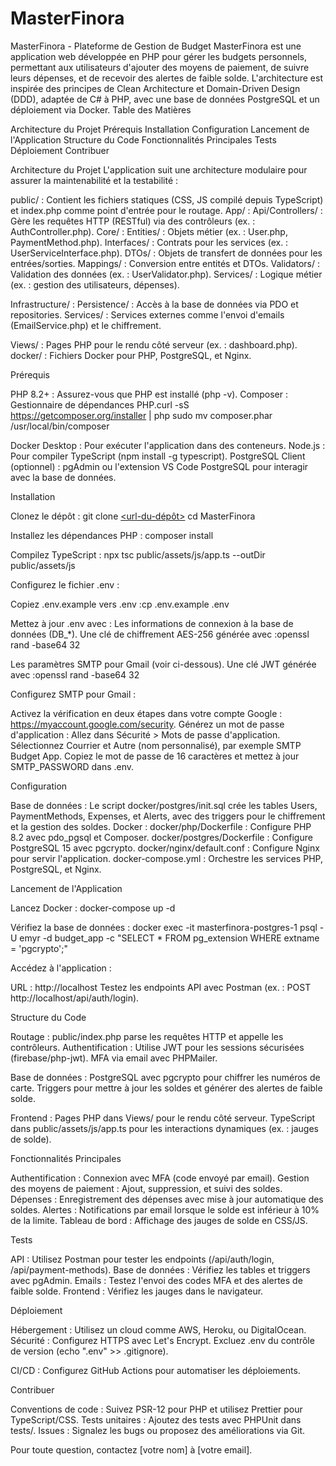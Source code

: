 # MasterFinora

MasterFinora - Plateforme de Gestion de Budget
MasterFinora est une application web développée en PHP pour gérer les budgets personnels, permettant aux utilisateurs d'ajouter des moyens de paiement, de suivre leurs dépenses, et de recevoir des alertes de faible solde. L'architecture est inspirée des principes de Clean Architecture et Domain-Driven Design (DDD), adaptée de C# à PHP, avec une base de données PostgreSQL et un déploiement via Docker.
Table des Matières

Architecture du Projet
Prérequis
Installation
Configuration
Lancement de l'Application
Structure du Code
Fonctionnalités Principales
Tests
Déploiement
Contribuer

Architecture du Projet
L'application suit une architecture modulaire pour assurer la maintenabilité et la testabilité :

public/ : Contient les fichiers statiques (CSS, JS compilé depuis TypeScript) et index.php comme point d'entrée pour le routage.
App/ :
Api/Controllers/ : Gère les requêtes HTTP (RESTful) via des contrôleurs (ex. : AuthController.php).
Core/ :
Entities/ : Objets métier (ex. : User.php, PaymentMethod.php).
Interfaces/ : Contrats pour les services (ex. : UserServiceInterface.php).
DTOs/ : Objets de transfert de données pour les entrées/sorties.
Mappings/ : Conversion entre entités et DTOs.
Validators/ : Validation des données (ex. : UserValidator.php).
Services/ : Logique métier (ex. : gestion des utilisateurs, dépenses).


Infrastructure/ :
Persistence/ : Accès à la base de données via PDO et repositories.
Services/ : Services externes comme l'envoi d'emails (EmailService.php) et le chiffrement.




Views/ : Pages PHP pour le rendu côté serveur (ex. : dashboard.php).
docker/ : Fichiers Docker pour PHP, PostgreSQL, et Nginx.

Prérequis

PHP 8.2+ : Assurez-vous que PHP est installé (php -v).
Composer : Gestionnaire de dépendances PHP.curl -sS https://getcomposer.org/installer | php
sudo mv composer.phar /usr/local/bin/composer


Docker Desktop : Pour exécuter l'application dans des conteneurs.
Node.js : Pour compiler TypeScript (npm install -g typescript).
PostgreSQL Client (optionnel) : pgAdmin ou l'extension VS Code PostgreSQL pour interagir avec la base de données.

Installation

Clonez le dépôt :
git clone [<url-du-dépôt>](https://github.com/Amadou-Mendouga/MasterFinora.git)
cd MasterFinora


Installez les dépendances PHP :
composer install


Compilez TypeScript :
npx tsc public/assets/js/app.ts --outDir public/assets/js


Configurez le fichier .env :

Copiez .env.example vers .env :cp .env.example .env


Mettez à jour .env avec :
Les informations de connexion à la base de données (DB_*).
Une clé de chiffrement AES-256 générée avec :openssl rand -base64 32


Les paramètres SMTP pour Gmail (voir ci-dessous).
Une clé JWT générée avec :openssl rand -base64 32






Configurez SMTP pour Gmail :

Activez la vérification en deux étapes dans votre compte Google : https://myaccount.google.com/security.
Générez un mot de passe d'application :
Allez dans Sécurité > Mots de passe d'application.
Sélectionnez Courrier et Autre (nom personnalisé), par exemple SMTP Budget App.
Copiez le mot de passe de 16 caractères et mettez à jour SMTP_PASSWORD dans .env.





Configuration

Base de données : Le script docker/postgres/init.sql crée les tables Users, PaymentMethods, Expenses, et Alerts, avec des triggers pour le chiffrement et la gestion des soldes.
Docker :
docker/php/Dockerfile : Configure PHP 8.2 avec pdo_pgsql et Composer.
docker/postgres/Dockerfile : Configure PostgreSQL 15 avec pgcrypto.
docker/nginx/default.conf : Configure Nginx pour servir l'application.
docker-compose.yml : Orchestre les services PHP, PostgreSQL, et Nginx.



Lancement de l'Application

Lancez Docker :
docker-compose up -d


Vérifiez la base de données :
docker exec -it masterfinora-postgres-1 psql -U emyr -d budget_app -c "SELECT * FROM pg_extension WHERE extname = 'pgcrypto';"


Accédez à l'application :

URL : http://localhost
Testez les endpoints API avec Postman (ex. : POST http://localhost/api/auth/login).



Structure du Code

Routage : public/index.php parse les requêtes HTTP et appelle les contrôleurs.
Authentification :
Utilise JWT pour les sessions sécurisées (firebase/php-jwt).
MFA via email avec PHPMailer.


Base de données :
PostgreSQL avec pgcrypto pour chiffrer les numéros de carte.
Triggers pour mettre à jour les soldes et générer des alertes de faible solde.


Frontend :
Pages PHP dans Views/ pour le rendu côté serveur.
TypeScript dans public/assets/js/app.ts pour les interactions dynamiques (ex. : jauges de solde).



Fonctionnalités Principales

Authentification : Connexion avec MFA (code envoyé par email).
Gestion des moyens de paiement : Ajout, suppression, et suivi des soldes.
Dépenses : Enregistrement des dépenses avec mise à jour automatique des soldes.
Alertes : Notifications par email lorsque le solde est inférieur à 10% de la limite.
Tableau de bord : Affichage des jauges de solde en CSS/JS.

Tests

API : Utilisez Postman pour tester les endpoints (/api/auth/login, /api/payment-methods).
Base de données : Vérifiez les tables et triggers avec pgAdmin.
Emails : Testez l'envoi des codes MFA et des alertes de faible solde.
Frontend : Vérifiez les jauges dans le navigateur.

Déploiement

Hébergement : Utilisez un cloud comme AWS, Heroku, ou DigitalOcean.
Sécurité :
Configurez HTTPS avec Let's Encrypt.
Excluez .env du contrôle de version (echo ".env" >> .gitignore).


CI/CD : Configurez GitHub Actions pour automatiser les déploiements.

Contribuer

Conventions de code : Suivez PSR-12 pour PHP et utilisez Prettier pour TypeScript/CSS.
Tests unitaires : Ajoutez des tests avec PHPUnit dans tests/.
Issues : Signalez les bugs ou proposez des améliorations via Git.

Pour toute question, contactez [votre nom] à [votre email].
